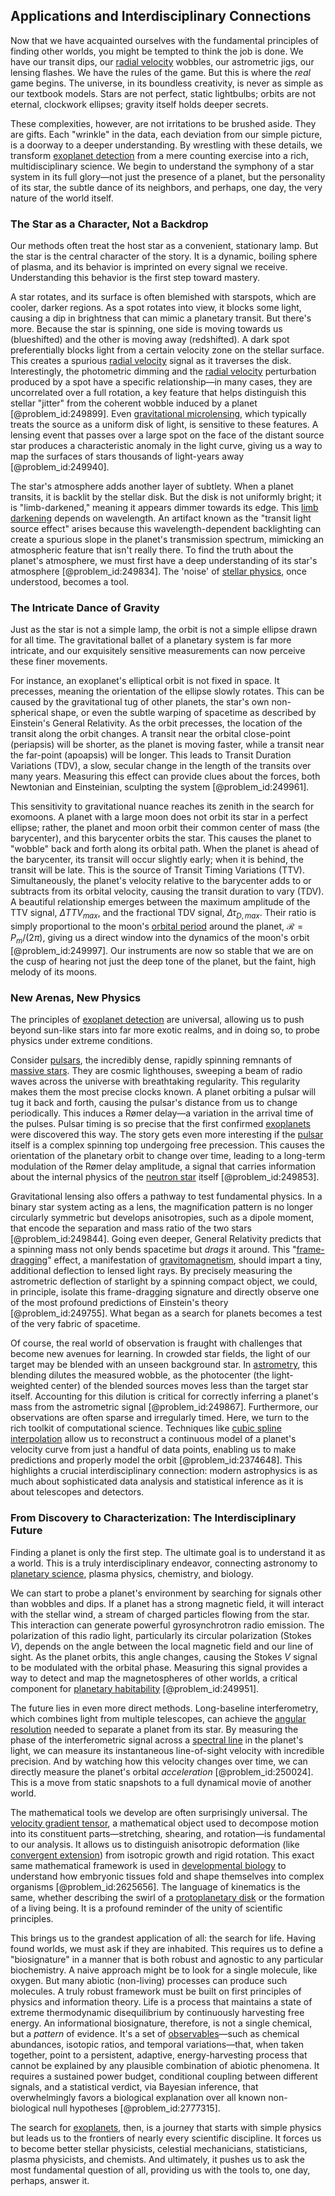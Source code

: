 ## Applications and Interdisciplinary Connections

Now that we have acquainted ourselves with the fundamental principles of finding other worlds, you might be tempted to think the job is done. We have our transit dips, our [radial velocity](@article_id:159330) wobbles, our astrometric jigs, our lensing flashes. We have the rules of the game. But this is where the *real* game begins. The universe, in its boundless creativity, is never as simple as our textbook models. Stars are not perfect, static lightbulbs; orbits are not eternal, clockwork ellipses; gravity itself holds deeper secrets.

These complexities, however, are not irritations to be brushed aside. They are gifts. Each "wrinkle" in the data, each deviation from our simple picture, is a doorway to a deeper understanding. By wrestling with these details, we transform [exoplanet detection](@article_id:159866) from a mere counting exercise into a rich, multidisciplinary science. We begin to understand the symphony of a star system in its full glory—not just the presence of a planet, but the personality of its star, the subtle dance of its neighbors, and perhaps, one day, the very nature of the world itself.

### The Star as a Character, Not a Backdrop

Our methods often treat the host star as a convenient, stationary lamp. But the star is the central character of the story. It is a dynamic, boiling sphere of plasma, and its behavior is imprinted on every signal we receive. Understanding this behavior is the first step toward mastery.

A star rotates, and its surface is often blemished with starspots, which are cooler, darker regions. As a spot rotates into view, it blocks some light, causing a dip in brightness that can mimic a planetary transit. But there's more. Because the star is spinning, one side is moving towards us (blueshifted) and the other is moving away (redshifted). A dark spot preferentially blocks light from a certain velocity zone on the stellar surface. This creates a spurious [radial velocity](@article_id:159330) signal as it traverses the disk. Interestingly, the photometric dimming and the [radial velocity](@article_id:159330) perturbation produced by a spot have a specific relationship—in many cases, they are uncorrelated over a full rotation, a key feature that helps distinguish this stellar "jitter" from the coherent wobble induced by a planet [@problem_id:249899]. Even [gravitational microlensing](@article_id:160050), which typically treats the source as a uniform disk of light, is sensitive to these features. A lensing event that passes over a large spot on the face of the distant source star produces a characteristic anomaly in the light curve, giving us a way to map the surfaces of stars thousands of light-years away [@problem_id:249940].

The star's atmosphere adds another layer of subtlety. When a planet transits, it is backlit by the stellar disk. But the disk is not uniformly bright; it is "limb-darkened," meaning it appears dimmer towards its edge. This [limb darkening](@article_id:157246) depends on wavelength. An artifact known as the "transit light source effect" arises because this wavelength-dependent backlighting can create a spurious slope in the planet's transmission spectrum, mimicking an atmospheric feature that isn't really there. To find the truth about the planet's atmosphere, we must first have a deep understanding of its star's atmosphere [@problem_id:249834]. The 'noise' of [stellar physics](@article_id:189531), once understood, becomes a tool.

### The Intricate Dance of Gravity

Just as the star is not a simple lamp, the orbit is not a simple ellipse drawn for all time. The gravitational ballet of a planetary system is far more intricate, and our exquisitely sensitive measurements can now perceive these finer movements.

For instance, an exoplanet's elliptical orbit is not fixed in space. It precesses, meaning the orientation of the ellipse slowly rotates. This can be caused by the gravitational tug of other planets, the star's own non-spherical shape, or even the subtle warping of spacetime as described by Einstein's General Relativity. As the orbit precesses, the location of the transit along the orbit changes. A transit near the orbital close-point (periapsis) will be shorter, as the planet is moving faster, while a transit near the far-point (apoapsis) will be longer. This leads to Transit Duration Variations (TDV), a slow, secular change in the length of the transits over many years. Measuring this effect can provide clues about the forces, both Newtonian and Einsteinian, sculpting the system [@problem_id:249961].

This sensitivity to gravitational nuance reaches its zenith in the search for exomoons. A planet with a large moon does not orbit its star in a perfect ellipse; rather, the planet and moon orbit their common center of mass (the barycenter), and this barycenter orbits the star. This causes the planet to "wobble" back and forth along its orbital path. When the planet is ahead of the barycenter, its transit will occur slightly early; when it is behind, the transit will be late. This is the source of Transit Timing Variations (TTV). Simultaneously, the planet's velocity relative to the barycenter adds to or subtracts from its orbital velocity, causing the transit duration to vary (TDV). A beautiful relationship emerges between the maximum amplitude of the TTV signal, $\Delta TTV_{max}$, and the fractional TDV signal, $\Delta \tau_{D, max}$. Their ratio is simply proportional to the moon's [orbital period](@article_id:182078) around the planet, $\mathcal{R} = P_m / (2\pi)$, giving us a direct window into the dynamics of the moon's orbit [@problem_id:249997]. Our instruments are now so stable that we are on the cusp of hearing not just the deep tone of the planet, but the faint, high melody of its moons.

### New Arenas, New Physics

The principles of [exoplanet detection](@article_id:159866) are universal, allowing us to push beyond sun-like stars into far more exotic realms, and in doing so, to probe physics under extreme conditions.

Consider [pulsars](@article_id:203020), the incredibly dense, rapidly spinning remnants of [massive stars](@article_id:159390). They are cosmic lighthouses, sweeping a beam of radio waves across the universe with breathtaking regularity. This regularity makes them the most precise clocks known. A planet orbiting a pulsar will tug it back and forth, causing the pulsar's distance from us to change periodically. This induces a Rømer delay—a variation in the arrival time of the pulses. Pulsar timing is so precise that the first confirmed [exoplanets](@article_id:182540) were discovered this way. The story gets even more interesting if the [pulsar](@article_id:160867) itself is a complex spinning top undergoing free precession. This causes the orientation of the planetary orbit to change over time, leading to a long-term modulation of the Rømer delay amplitude, a signal that carries information about the internal physics of the [neutron star](@article_id:146765) itself [@problem_id:249853].

Gravitational lensing also offers a pathway to test fundamental physics. In a binary star system acting as a lens, the magnification pattern is no longer circularly symmetric but develops anisotropies, such as a dipole moment, that encode the separation and mass ratio of the two stars [@problem_id:249844]. Going even deeper, General Relativity predicts that a spinning mass not only bends spacetime but *drags* it around. This "[frame-dragging](@article_id:159698)" effect, a manifestation of [gravitomagnetism](@article_id:199124), should impart a tiny, additional deflection to lensed light rays. By precisely measuring the astrometric deflection of starlight by a spinning compact object, we could, in principle, isolate this frame-dragging signature and directly observe one of the most profound predictions of Einstein's theory [@problem_id:249755]. What began as a search for planets becomes a test of the very fabric of spacetime.

Of course, the real world of observation is fraught with challenges that become new avenues for learning. In crowded star fields, the light of our target may be blended with an unseen background star. In [astrometry](@article_id:157259), this blending dilutes the measured wobble, as the photocenter (the light-weighted center) of the blended sources moves less than the target star itself. Accounting for this dilution is critical for correctly inferring a planet's mass from the astrometric signal [@problem_id:249867]. Furthermore, our observations are often sparse and irregularly timed. Here, we turn to the rich toolkit of computational science. Techniques like [cubic spline interpolation](@article_id:146459) allow us to reconstruct a continuous model of a planet's velocity curve from just a handful of data points, enabling us to make predictions and properly model the orbit [@problem_id:2374648]. This highlights a crucial interdisciplinary connection: modern astrophysics is as much about sophisticated data analysis and statistical inference as it is about telescopes and detectors.

### From Discovery to Characterization: The Interdisciplinary Future

Finding a planet is only the first step. The ultimate goal is to understand it as a world. This is a truly interdisciplinary endeavor, connecting astronomy to [planetary science](@article_id:158432), plasma physics, chemistry, and biology.

We can start to probe a planet's environment by searching for signals other than wobbles and dips. If a planet has a strong magnetic field, it will interact with the stellar wind, a stream of charged particles flowing from the star. This interaction can generate powerful gyrosynchrotron radio emission. The polarization of this radio light, particularly its circular polarization (Stokes $V$), depends on the angle between the local magnetic field and our line of sight. As the planet orbits, this angle changes, causing the Stokes $V$ signal to be modulated with the orbital phase. Measuring this signal provides a way to detect and map the magnetospheres of other worlds, a critical component for [planetary habitability](@article_id:151776) [@problem_id:249951].

The future lies in even more direct methods. Long-baseline interferometry, which combines light from multiple telescopes, can achieve the [angular resolution](@article_id:158753) needed to separate a planet from its star. By measuring the phase of the interferometric signal across a [spectral line](@article_id:192914) in the planet's light, we can measure its instantaneous line-of-sight velocity with incredible precision. And by watching how this velocity changes over time, we can directly measure the planet's orbital *acceleration* [@problem_id:250024]. This is a move from static snapshots to a full dynamical movie of another world.

The mathematical tools we develop are often surprisingly universal. The [velocity gradient tensor](@article_id:270434), a mathematical object used to decompose motion into its constituent parts—stretching, shearing, and rotation—is fundamental to our analysis. It allows us to distinguish anisotropic deformation (like [convergent extension](@article_id:183018)) from isotropic growth and rigid rotation. This exact same mathematical framework is used in [developmental biology](@article_id:141368) to understand how embryonic tissues fold and shape themselves into complex organisms [@problem_id:2625656]. The language of kinematics is the same, whether describing the swirl of a [protoplanetary disk](@article_id:157566) or the formation of a living being. It is a profound reminder of the unity of scientific principles.

This brings us to the grandest application of all: the search for life. Having found worlds, we must ask if they are inhabited. This requires us to define a "biosignature" in a manner that is both robust and agnostic to any particular biochemistry. A naive approach might be to look for a single molecule, like oxygen. But many abiotic (non-living) processes can produce such molecules. A truly robust framework must be built on first principles of physics and information theory. Life is a process that maintains a state of extreme thermodynamic disequilibrium by continuously harvesting free energy. An informational biosignature, therefore, is not a single chemical, but a *pattern* of evidence. It's a set of [observables](@article_id:266639)—such as chemical abundances, isotopic ratios, and temporal variations—that, when taken together, point to a persistent, adaptive, energy-harvesting process that cannot be explained by any plausible combination of abiotic phenomena. It requires a sustained power budget, conditional coupling between different signals, and a statistical verdict, via Bayesian inference, that overwhelmingly favors a biological explanation over all known non-biological null hypotheses [@problem_id:2777315].

The search for [exoplanets](@article_id:182540), then, is a journey that starts with simple physics but leads us to the frontiers of nearly every scientific discipline. It forces us to become better stellar physicists, celestial mechanicians, statisticians, plasma physicists, and chemists. And ultimately, it pushes us to ask the most fundamental question of all, providing us with the tools to, one day, perhaps, answer it.